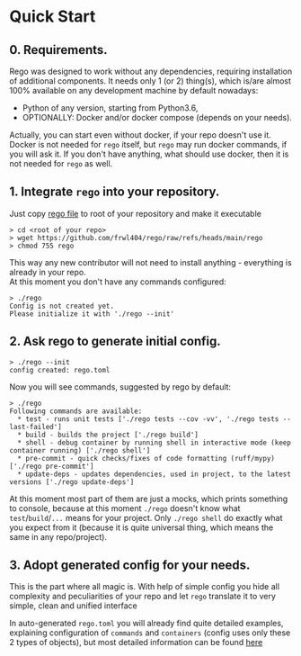# Quick Start

## 0. Requirements.

Rego was designed to work without any dependencies, 
requiring installation of additional components. 
It needs only 1 (or 2) thing(s), which is/are almost 100% available
on any development machine by default nowadays:
- Python of any version, starting from Python3.6,
- OPTIONALLY: Docker and/or docker compose (depends on your needs).

Actually, you can start even without docker, if your repo doesn't use it.
Docker is not needed for `rego` itself, but `rego` may run docker commands,
if you will ask it. If you don't have anything, what should use docker,
then it is not needed for `rego` as well.

## 1. Integrate `rego` into your repository.

Just copy [rego file](../rego) to root of your repository and make it executable
```
> cd <root of your repo>
> wget https://github.com/frwl404/rego/raw/refs/heads/main/rego
> chmod 755 rego
```
This way any new contributor will not need to install anything - everything is already in your repo.  
At this moment you don't have any commands configured:
```
> ./rego 
Config is not created yet.
Please initialize it with './rego --init'
```

## 2. Ask rego to generate initial config.

```
> ./rego --init
config created: rego.toml
```

Now you will see commands, suggested by rego by default:
```
> ./rego
Following commands are available:
  * test - runs unit tests ['./rego tests --cov -vv', './rego tests --last-failed']
  * build - builds the project ['./rego build']
  * shell - debug container by running shell in interactive mode (keep container running) ['./rego shell']
  * pre-commit - quick checks/fixes of code formatting (ruff/mypy) ['./rego pre-commit']
  * update-deps - updates dependencies, used in project, to the latest versions ['./rego update-deps']
```
At this moment most part of them are just a mocks, which prints something to console,
because at this moment `./rego` doesn't know what `test`/`build`/`...` means for your project.
Only `./rego shell` do exactly what you expect from it (because it is quite universal thing, which means the same in any repo/project).

## 3. Adopt generated config for your needs.

This is the part where all magic is. 
With help of simple config you hide all complexity and peculiarities 
of your repo and let `rego` translate it to very simple,
clean and unified interface

In auto-generated `rego.toml` you will already find quite detailed examples,
explaining configuration of `commands` and `containers` (config uses only these 
2 types of objects), but most detailed information can be found [here](CONFIG.md)

